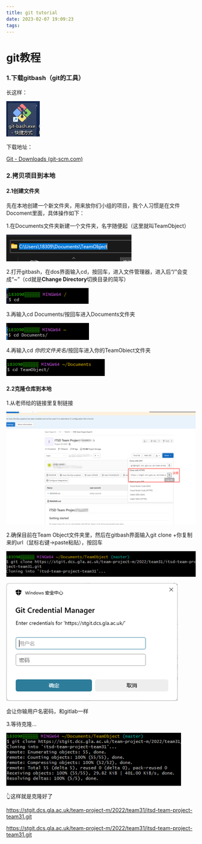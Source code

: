 ```yaml
---
title: git tutorial
date: 2023-02-07 19:09:23
tags:
---
```


# git教程

### 1.下载gitbash（git的工具）

长这样：

![image-20230207191051204](git-tutorial/image-20230207191051204.png)

下载地址：

[Git - Downloads (git-scm.com)](https://git-scm.com/downloads)

### 2.拷贝项目到本地

#### 2.1创建文件夹

先在本地创建一个新文件夹，用来放你们小组的项目，我个人习惯是在文件Docoment里面，具体操作如下：

1.在Documents文件夹新建一个文件夹，名字随便起（这里就叫TeamObject）

![image-20230207191416842](git-tutorial/image-20230207191416842.png)

2.打开gitbash，在dos界面输入cd，按回车，进入文件管理器，进入后“/”会变成“~”（cd就是**Change Directory**切换目录的简写）

![image-20230207191427166](git-tutorial/image-20230207191427166.png)

3.再输入cd Documents/按回车进入Documents文件夹

![image-20230207191529441](git-tutorial/image-20230207191529441.png)

4.再输入cd *你的文件夹名*/按回车进入你的TeamObiect文件夹

![image-20230207191604684](git-tutorial/image-20230207191604684.png)



#### 2.2克隆仓库到本地

1.从老师给的链接里复制链接

![image-20230207192055221](git-tutorial/image-20230207192055221.png)

2.确保目前在Team Object文件夹里，然后在gitbash界面输入git clone +你复制来的url（鼠标右键->paste粘贴），按回车

![image-20230207192156944](git-tutorial/image-20230207192156944.png)

![image-20230207192300337](git-tutorial/image-20230207192300337.png)

会让你输用户名密码，和gitlab一样

3.等待克隆...

![image-20230207192831803](git-tutorial/image-20230207192831803.png)

👆这样就是克隆好了





https://stgit.dcs.gla.ac.uk/team-project-m/2022/team31/itsd-team-project-team31.git

https://stgit.dcs.gla.ac.uk/team-project-m/2022/team31/itsd-team-project-team31.git
